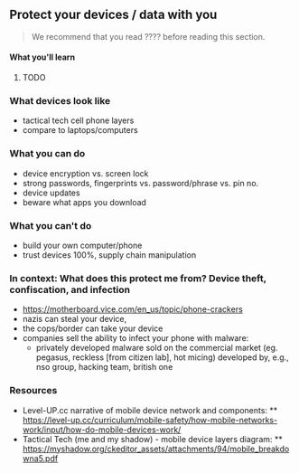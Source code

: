 ## Protect your devices / data with you

> We recommend that you read ???? before reading this section.

#### What you'll learn

1. TODO

### What devices look like

* tactical tech cell phone layers
* compare to laptops/computers

### What you can do

* device encryption vs. screen lock
* strong passwords, fingerprints vs. password/phrase vs. pin no.
* device updates
* beware what apps you download

### What you can't do

* build your own computer/phone
* trust devices 100%, supply chain manipulation

### In context: What does this protect me from? Device theft, confiscation, and infection

* https://motherboard.vice.com/en_us/topic/phone-crackers
* nazis can steal your device,
* the cops/border can take your device
* companies sell the ability to infect your phone with malware:
  * privately developed malware sold on the commercial market (eg. pegasus, reckless [from citizen lab], hot micing) developed by, e.g., nso group, hacking team, british one

### Resources

* Level-UP.cc narrative of mobile device network and components:
    ** https://level-up.cc/curriculum/mobile-safety/how-mobile-networks-work/input/how-do-mobile-devices-work/
* Tactical Tech (me and my shadow) - mobile device layers diagram:
    ** https://myshadow.org/ckeditor_assets/attachments/94/mobile_breakdowna5.pdf

